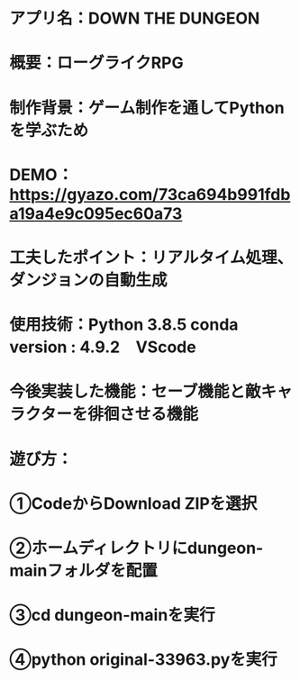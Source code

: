 # アプリ名：DOWN THE DUNGEON
# 概要：ローグライクRPG
# 制作背景：ゲーム制作を通してPythonを学ぶため
# DEMO：https://gyazo.com/73ca694b991fdba19a4e9c095ec60a73
# 工夫したポイント：リアルタイム処理、ダンジョンの自動生成
# 使用技術：Python 3.8.5 conda version : 4.9.2　VScode
# 今後実装した機能：セーブ機能と敵キャラクターを徘徊させる機能
# 遊び方：
# ①CodeからDownload ZIPを選択
# ②ホームディレクトリにdungeon-mainフォルダを配置
# ③cd dungeon-mainを実行
# ④python original-33963.pyを実行
